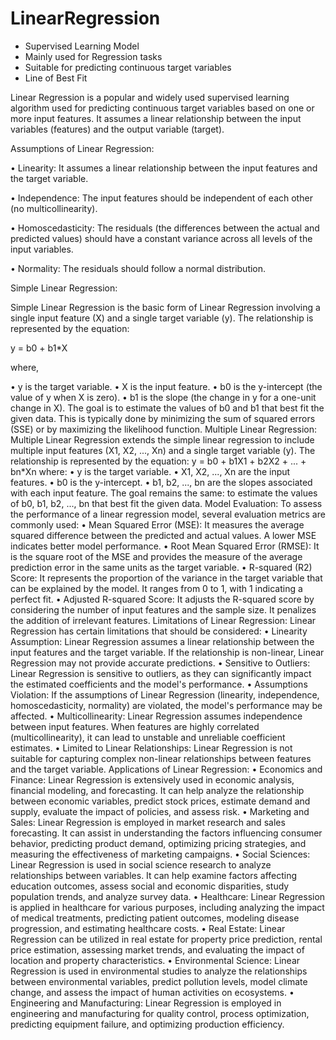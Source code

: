 # LinearRegression

* Supervised Learning Model
*	Mainly used for Regression tasks
*	Suitable for predicting continuous target variables
*	Line of Best Fit

Linear Regression is a popular and widely used supervised learning algorithm used for predicting continuous target variables based on one or more input features. It assumes a linear relationship between the input variables (features) and the output variable (target).
 
Assumptions of Linear Regression:

•	Linearity: It assumes a linear relationship between the input features and the target variable.

•	Independence: The input features should be independent of each other (no multicollinearity).

•	Homoscedasticity: The residuals (the differences between the actual and predicted values) should have a constant variance across all levels of the input variables.

•	Normality: The residuals should follow a normal distribution.

Simple Linear Regression:

Simple Linear Regression is the basic form of Linear Regression involving a single input feature (X) and a single target variable (y). The relationship is represented by the equation:

y = b0 + b1*X

where,

•	y is the target variable.
•	X is the input feature.
•	b0 is the y-intercept (the value of y when X is zero).
•	b1 is the slope (the change in y for a one-unit change in X).
The goal is to estimate the values of b0 and b1 that best fit the given data. This is typically done by minimizing the sum of squared errors (SSE) or by maximizing the likelihood function.
Multiple Linear Regression:
Multiple Linear Regression extends the simple linear regression to include multiple input features (X1, X2, ..., Xn) and a single target variable (y). The relationship is represented by the equation:
y = b0 + b1X1 + b2X2 + ... + bn*Xn
where:
•	y is the target variable.
•	X1, X2, ..., Xn are the input features.
•	b0 is the y-intercept.
•	b1, b2, ..., bn are the slopes associated with each input feature.
The goal remains the same: to estimate the values of b0, b1, b2, ..., bn that best fit the given data.
Model Evaluation:
To assess the performance of a linear regression model, several evaluation metrics are commonly used:
•	Mean Squared Error (MSE): It measures the average squared difference between the predicted and actual values. A lower MSE indicates better model performance.
•	Root Mean Squared Error (RMSE): It is the square root of the MSE and provides the measure of the average prediction error in the same units as the target variable.
•	R-squared (R2) Score: It represents the proportion of the variance in the target variable that can be explained by the model. It ranges from 0 to 1, with 1 indicating a perfect fit.
•	Adjusted R-squared Score: It adjusts the R-squared score by considering the number of input features and the sample size. It penalizes the addition of irrelevant features.
Limitations of Linear Regression:
Linear Regression has certain limitations that should be considered:
•	Linearity Assumption: Linear Regression assumes a linear relationship between the input features and the target variable. If the relationship is non-linear, Linear Regression may not provide accurate predictions.
•	Sensitive to Outliers: Linear Regression is sensitive to outliers, as they can significantly impact the estimated coefficients and the model's performance.
•	Assumptions Violation: If the assumptions of Linear Regression (linearity, independence, homoscedasticity, normality) are violated, the model's performance may be affected.
•	Multicollinearity: Linear Regression assumes independence between input features. When features are highly correlated (multicollinearity), it can lead to unstable and unreliable coefficient estimates.
•	Limited to Linear Relationships: Linear Regression is not suitable for capturing complex non-linear relationships between features and the target variable.
Applications of Linear Regression:
•	Economics and Finance: Linear Regression is extensively used in economic analysis, financial modeling, and forecasting. It can help analyze the relationship between economic variables, predict stock prices, estimate demand and supply, evaluate the impact of policies, and assess risk.
•	Marketing and Sales: Linear Regression is employed in market research and sales forecasting. It can assist in understanding the factors influencing consumer behavior, predicting product demand, optimizing pricing strategies, and measuring the effectiveness of marketing campaigns.
•	Social Sciences: Linear Regression is used in social science research to analyze relationships between variables. It can help examine factors affecting education outcomes, assess social and economic disparities, study population trends, and analyze survey data.
•	Healthcare: Linear Regression is applied in healthcare for various purposes, including analyzing the impact of medical treatments, predicting patient outcomes, modeling disease progression, and estimating healthcare costs.
•	Real Estate: Linear Regression can be utilized in real estate for property price prediction, rental price estimation, assessing market trends, and evaluating the impact of location and property characteristics.
•	Environmental Science: Linear Regression is used in environmental studies to analyze the relationships between environmental variables, predict pollution levels, model climate change, and assess the impact of human activities on ecosystems.
•	Engineering and Manufacturing: Linear Regression is employed in engineering and manufacturing for quality control, process optimization, predicting equipment failure, and optimizing production efficiency.
